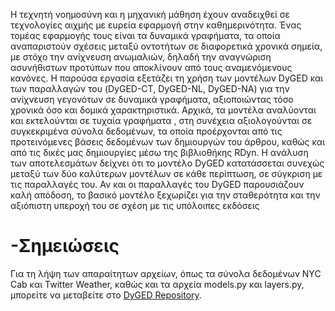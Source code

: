 Η τεχνητή νοημοσύνη και η μηχανική μάθηση έχουν αναδειχθεί σε τεχνολογίες αιχμής με ευρεία εφαρμογή στην καθημερινότητα. Ένας τομέας εφαρμογής τους είναι τα δυναμικά γραφήματα, τα οποία αναπαριστούν σχέσεις μεταξύ οντοτήτων σε διαφορετικά χρονικά σημεία, με στόχο την ανίχνευση ανωμαλιών, δηλαδή την αναγνώριση ασυνήθιστων προτύπων που αποκλίνουν από τους αναμενόμενους κανόνες. Η παρούσα εργασία εξετάζει τη χρήση των μοντέλων DyGED και των παραλλαγών του (DyGED-CT, DyGED-NL, DyGED-NA) για την ανίχνευση γεγονότων σε δυναμικά γραφήματα, αξιοποιώντας τόσο χρονικά όσο και δομικά χαρακτηριστικά. Αρχικά, τα μοντέλα αναλύονται και εκτελούνται σε τυχαία γραφήματα , στη συνέχεια αξιολογούνται σε συγκεκριμένα σύνολα δεδομένων, τα οποία προέρχονται από τις προτεινόμενες βάσεις δεδομένων των δημιουργών του άρθρου, καθώς και από τις δικές μας δημιουργίες μέσω της βιβλιοθήκης RDyn. Η ανάλυση των αποτελεσμάτων δείχνει ότι το μοντέλο DyGED κατατάσσεται συνεχώς μεταξύ των δύο καλύτερων μοντέλων σε κάθε περίπτωση, σε σύγκριση με τις παραλλαγές του. Αν και οι παραλλαγές του DyGED παρουσιάζουν καλή απόδοση, το βασικό μοντέλο ξεχωρίζει για την σταθερότητα και την αξιόπιστη υπεροχή του σε σχέση με τις υπόλοιπες εκδόσεις

# -Σημειώσεις
Για τη λήψη των απαραίτητων αρχείων, όπως τα σύνολα δεδομένων NYC Cab και Twitter Weather, καθώς και τα αρχεία models.py και layers.py, μπορείτε να μεταβείτε στο [DyGED Repository](https://github.com/mertkosan/DyGED/blob/main/README.md).
